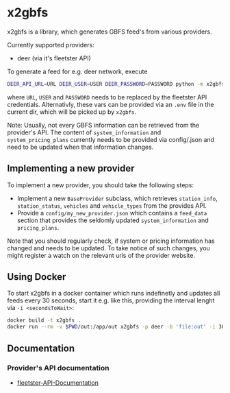 # x2gbfs

x2gbfs is a library, which generates GBFS feed's from various providers.

Currently supported providers:
* deer (via it's fleetster API)


To generate a feed for e.g. deer network, execute

```sh
DEER_API_URL=URL DEER_USER=USER DEER_PASSWORD=PASSWORD python -m x2gbfs.x2gbfs -p deer -b 'file:out'
```

where `URL`, `USER` and `PASSWORD` needs to be replaced by the fleetster API credentials. 
Alternativly, these vars can be provided via an `.env` file in the current dir, 
which will be picked up by `x2gbfs`. 

Note: Usually, not every GBFS information can be retrieved from the provider's API. 
The content of `system_information` and `system_pricing_plans` currently needs to 
be provided via config/<provider>.json and need to be updated when that information changes.

## Implementing a new provider
To implement a new provider, you should take the following steps:

* Implement a new `BaseProvider` subclass, which retrieves `station_info`, `station_status`, `vehicles` and `vehicle_types` from the provides API.
* Provide a `config/my_new_provider.json` which contains a `feed_data` section that provides the seldomly updated `system_information` and `pricing_plans`.

Note that you should regularly check, if system or pricing information has changed and needs to be updated. 
To take notice of such changes, you might register a watch on the relevant urls of the provider website.

## Using Docker

To start x2gbfs in a docker container which runs indefinetly and updates all feeds every 30 seconds, start it e.g. like this, providing the interval lenght via `-i <secondsToWait>`:
```sh
docker build -t x2gbfs .
docker run --rm -v $PWD/out:/app/out x2gbfs -p deer -b 'file:out' -i 30
```


## Documentation

### Provider's API documentation

* [fleetster-API-Documentation](https://my.fleetster.net/swagger/)


